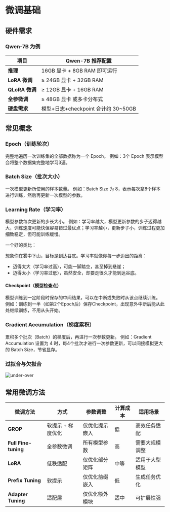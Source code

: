 # 微调基础

## 硬件需求

### Qwen-7B 为例

| 项目           | Qwen-7B 推荐配置                    |
| -------------- | ----------------------------------- |
| **推理**       | 16GB 显卡 + 8GB RAM 即可运行        |
| **LoRA 微调**  | ≥ 24GB 显卡 + 32GB RAM              |
| **QLoRA 微调** | ≥ 12GB 显卡 + 16GB RAM              |
| **全参微调**   | ≥ 48GB 显卡 或多卡分布式            |
| **硬盘需求**   | 模型+日志+checkpoint 合计约 30~50GB |



## 常见概念

### Epoch（训练轮次）

完整地遍历一次训练集的全部数据称为一个 Epoch。 例如：3个 Epoch 表示模型会将整个数据集完整地学习3遍。



### Batch Size（批次大小）

一次模型更新所使用的样本数量。 例如：Batch Size 为 8，表示每次拿8个样本进行训练，然后再更新一次模型的参数。



### Learning Rate（学习率）

模型参数每次更新的步长大小。
例如：学习率越大，模型更新参数的步子迈得越大，训练速度可能快但容易错过最优点；学习率越小，更新步子小，训练过程更加细致稳定，但可能训练缓慢。

一个好的类比：

想象你在雾中下山，目标是到达谷底。学习率就像你每一步迈出的距离：

- 迈得太大（学习率过高），可能一脚踏空，甚至掉到悬崖；
- 迈得太小（学习率过低），虽然安全，却要走很久才能到达谷底。



#### Checkpoint（模型检查点）

模型训练到一定阶段时保存的中间结果，可以在中断或失败时从该点继续训练。 例如：训练到一半（如第2个Epoch后）保存Checkpoint，出现意外中断后能从此处继续训练，不用从头开始。



### Gradient Accumulation（梯度累积）

累积多个批次（Batch）的梯度后，再进行一次参数更新。
例如：Gradient Accumulation 设置为 4 时，每4个批次才进行一次参数更新，可以间接模拟更大的 Batch Size，节省显存。



### 过拟合与欠拟合

![under-over](images2/under-over.jpeg)



## 常用微调方法

| **微调方法**         | **方式**          | **参数调整**   | **计算成本** | **适用场景**   |
| -------------------- | ----------------- | -------------- | ------------ | -------------- |
| **GROP**             | 软提示 + 梯度优化 | 仅优化提示嵌入 | 低           | 高效任务适配   |
| **Full Fine-tuning** | 全参数微调        | 所有模型参数   | 高           | 需要大规模调整 |
| **LoRA**             | 低秩适配          | 仅优化部分矩阵 | 中等         | 适用于大型模型 |
| **Prefix Tuning**    | 软提示            | 仅优化前缀嵌入 | 低           | 生成任务优化   |
| **Adapter Tuning**   | 适配层            | 仅优化额外模块 | 适中         | 可扩展性强     |